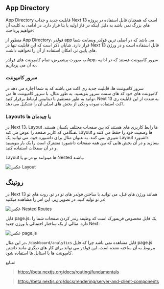 ## App Directory

App Directory قابلیت جدید و جذاب Next 13 است که همچنان قابل استفاده در پروژه های بزرگ نمی باشد به دلیل اینکه در فاز اولیه یا بتا قرار دارد. در ادامه، به کلیت آن خواهیم پرداخت:

منظور از App Directory، فولدر app می باشد که در اصلی ترین فولدر وبسایت شما قرار دارد. شایان ذکر است که این قابلیت تنها در Next 13 قابل استفاده است و در ورژن های پایین تر، امکان استفاده از آن را نخواهید داشت.

به صورت پیشفرض، تمام کامپوننت های فولدر App، سرور کامپوننت هستند که در ادامه به آن می پردازیم.

### سرور کامپوننت

سرور کامپوننت ها، قابلیت جدید ری اکت می باشند که به شما اجازه می دهد در کامپوننت های خود کد های سمت سرور بنویسید. به طور مثال، با سرور کامپوننت ها می توانید به طور مستقیم با دیتابیس ارتباط برقرار کنید. Next 13 به شدت از این قابلیت ری اکت استفاده نموده و یکی از بخش های اصلی آن را تشکیل می دهد.

### Layouts یا چیدمان ها

در Next 13، Layout ها رابط کاربری های هستند که بین صفحات مختلف یکسان هستند. هنگامی که کاربر صفحه را عوض می کند، Layout ها وضعیت خود را حفظ می کنند و تغییری نمی کنند. به عنوان مثال برای داشبورد خود، می توانید یک Layout داشبورد بسازید و در آن بخش هایی که بین همه صفحات داشبورد مشترک است را یک بار بنویسید و در آن صفحات استفاده کنید.

Layout ها میتوانند تو در تو یا Nested باشند.

![عکس Layout](https://assets.vercel.com/image/upload/f_auto,q_100,w_1600/v1667559944/nextjs-docs/darkmode/layout.png)

## روتینگ

در Next 13 همانند ورژن های قبل، می توانید با ساختن فولدر های تو در تو، روت های تو در تو تولید کنید. در تصویر زیر، این امر را مشاهده میکنید:

![عکس Nested Routes](https://assets.vercel.com/image/upload/f_auto,q_100,w_1600/v1667553431/nextjs-docs/darkmode/route-segments-to-path-segments.png)

فایل page.js، یک فایل مخصوص فریمورک است که وظیفه رندر کردن صفحات شما را دارد. مثالی از یک ساختار احتمالی با ورژن جدید Next:

![عکس page.js](https://assets.vercel.com/image/upload/f_auto,q_100,w_1600/v1666568301/nextjs-docs/darkmode/defining-routes-page.js.png)

در این مثال، `/dashboard/analytics` قابل مشاهده نمی باشد چرا که فایل page.js مربوط به آن ساخته نشده است. این فولدر می تواند برای کار های دیگری مانند داشتن کامپوننت ها یا استایل ها استفاده شود.

منابع:

> https://beta.nextjs.org/docs/routing/fundamentals

> https://beta.nextjs.org/docs/rendering/server-and-client-components
